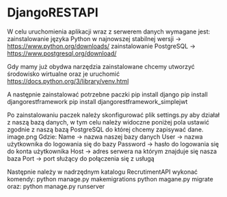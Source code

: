 # DjangoRESTAPI
 
W celu uruchomienia aplikacji wraz z serwerem danych wymagane jest:
zainstalowanie języka Python w najnowszej stabilnej wersji 
-> https://www.python.org/downloads/
zainstalowanie PostgreSQL
-> https://www.postgresql.org/download/

Gdy mamy już obydwa narzędzia zainstalowane chcemy utworzyć środowisko wirtualne oraz je uruchomić
https://docs.python.org/3/library/venv.html

A następnie zainstalować potrzebne paczki
pip install django
pip install djangorestframework
pip install djangorestframework_simplejwt

Po zainstalowaniu paczek należy skonfigurować plik settings.py
aby działał z naszą bazą danych, w tym celu należy widoczne poniżej pola ustawić zgodnie
z naszą bazą PostgreSQL do której chcemy zapisywać dane.
image.png
Gdzie:
Name -> nazwa naszej bazy danych
User -> nazwa użytkownika do logowania się do bazy
Password -> hasło do logowania się do konta użytkownika
Host -> adres serwera na którym znajduje się nasza baza
Port -> port służący do połączenia się z usługą

Następnie należy w nadrzędnym katalogu RecrutimentAPI wykonać komendy:
python manage.py makemigrations
python magane.py migrate
oraz:
python manage.py runserver


